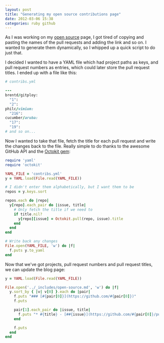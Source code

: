 ```yaml
---
layout: post
title: "Generating my open source contributions page"
date: 2012-03-06 15:38
categories: ruby github
---
```


As I was working on my [open source](/open-source) page, I got tired of copying
and pasting the names of the pull requests and adding the link and so on. I
wanted to generate them dynamically, so I whipped up a quick script to do just
that.

I decided I wanted to have a YAML file which had project paths as keys, and
pull request numbers as entries, which could later store the pull request
titles. I ended up with a file like this:

```ruby
# contribs.yml

---
brentd/gitploy:
  "1":
  "2":
philc/vimium: 
  "216":
cucumber/aruba: 
  "17":
  "19":
# and so on...
```

Now I wanted to take that file, fetch the title for each pull request and write
the changes back to the file. Really simple to do thanks to the awesome GitHub
API and the [Octokit gem](https://github.com/pengwynn/octokit):

```ruby
require 'yaml'
require 'octokit'

YAML_FILE = 'contribs.yml'
y = YAML.load(File.read(YAML_FILE))

# I didn't enter them alphabetically, but I want them to be
repos = y.keys.sort

repos.each do |repo|
  y[repo].each_pair do |issue, title|
    # Only fetch the title if we need to
    if title.nil?
      y[repo][issue] = Octokit.pull(repo, issue).title
    end
  end
end

# Write back any changes
File.open(YAML_FILE, 'w') do |f|
  f.puts y.to_yaml
end
```

Now that we've got projects, pull request numbers and pull request titles, we can update
the blog page:

```ruby
y = YAML.load(File.read(YAML_FILE))

File.open('../_includes/open-source.md', 'w') do |f|
  y.sort_by { |v| v[0] }.each do |pair|
    f.puts "### [#{pair[0]}](https://github.com/#{pair[0]})"
    f.puts

    pair[1].each_pair do |issue, title|
      f.puts "* #{title} - [##{issue}](https://github.com/#{pair[0]}/pull/#{issue})"
    end

    f.puts
  end
end
```
